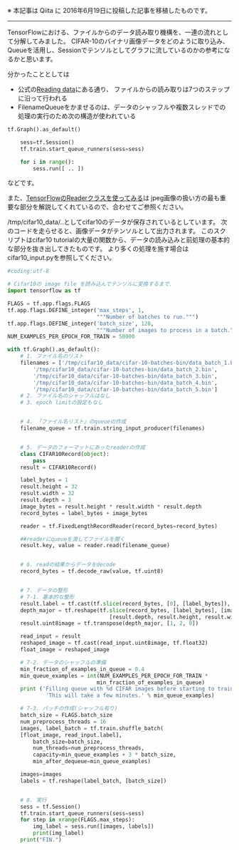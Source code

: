 ※ 本記事は Qiita に 2016年6月19日に投稿した記事を移植したものです。

---

TensorFlowにおける、ファイルからのデータ読み取り機構を、一連の流れとして分解してみました。
CIFAR-10のバイナリ画像データをどのように取り込み、Queueを活用し、Sessionでテンソルとしてグラフに流しているのかの参考になるかと思います。

分かったこととしては
- 公式の[Reading data](https://www.tensorflow.org/versions/r0.9/how_tos/reading_data/index.html)にある通り、
ファイルからの読み取りは7つのステップに沿って行われる
- FilenameQueueをかませるのは、データのシャッフルや複数スレッドでの処理の実行のため次の構造が使われている

```python
tf.Graph().as_default()

    sess=tf.Session()
    tf.train.start_queue_runners(sess=sess)

    for i in range():
        sess.run([ .. ])
```

などです。

また、[TensorFlowのReaderクラスを使ってみる](http://qiita.com/knok/items/2dd15189cbca5f9890c5)は
jpeg画像の扱い方の最も重要な部分を解説してくれているので、合わせてご参照ください。

/tmp/cifar10_data/..としてcifar10のデータが保存されているとしています。
次のコードを走らせると、画像データがテンソルとして出力されます。
このスクリプトはcifar10 tutorialの大量の関数から、データの読み込みと前処理の基本的な部分を抜き出してきたものです。
より多くの処理を施す場合はcifar10_input.pyを参照してください。


```python
#coding:utf-8

# Cifar10の image file を読み込んでテンソルに変換するまで.
import tensorflow as tf

FLAGS = tf.app.flags.FLAGS
tf.app.flags.DEFINE_integer('max_steps', 1,
                            """Number of batches to run.""")
tf.app.flags.DEFINE_integer('batch_size', 128,
                            """Number of images to process in a batch.""")
NUM_EXAMPLES_PER_EPOCH_FOR_TRAIN = 50000

with tf.Graph().as_default(): 
	# 1. ファイル名のリスト
	filenames = ['/tmp/cifar10_data/cifar-10-batches-bin/data_batch_1.bin',
		'/tmp/cifar10_data/cifar-10-batches-bin/data_batch_2.bin',
        '/tmp/cifar10_data/cifar-10-batches-bin/data_batch_3.bin', 
        '/tmp/cifar10_data/cifar-10-batches-bin/data_batch_4.bin', 
        '/tmp/cifar10_data/cifar-10-batches-bin/data_batch_5.bin']
    # 2. ファイル名のシャッフルはなし
    # 3. epoch limitの設定もなし


    # 4. 「ファイル名リスト」のqueueの作成
	filename_queue = tf.train.string_input_producer(filenames)


	# 5. データのフォーマットにあったreaderの作成
	class CIFAR10Record(object):
		pass
	result = CIFAR10Record()

	label_bytes = 1 
	result.height = 32
	result.width = 32
	result.depth = 3
	image_bytes = result.height * result.width * result.depth
	record_bytes = label_bytes + image_bytes

	reader = tf.FixedLengthRecordReader(record_bytes=record_bytes)

	##readerにqueueを渡してファイルを開く
	result.key, value = reader.read(filename_queue)


	# 6. readの結果からデータをdecode
	record_bytes = tf.decode_raw(value, tf.uint8)


    # 7. データの整形
    # 7-1. 基本的な整形
	result.label = tf.cast(tf.slice(record_bytes, [0], [label_bytes]), tf.int32)
	depth_major = tf.reshape(tf.slice(record_bytes, [label_bytes], [image_bytes]),
                                [result.depth, result.height, result.width])
	result.uint8image = tf.transpose(depth_major, [1, 2, 0])

	read_input = result
	reshaped_image = tf.cast(read_input.uint8image, tf.float32)
	float_image = reshaped_image

	# 7-2. データのシャッフルの準備
	min_fraction_of_examples_in_queue = 0.4
	min_queue_examples = int(NUM_EXAMPLES_PER_EPOCH_FOR_TRAIN *
                            min_fraction_of_examples_in_queue)
	print ('Filling queue with %d CIFAR images before starting to train. '
            'This will take a few minutes.' % min_queue_examples)

    # 7-3. バッチの作成(シャッフル有り)
	batch_size = FLAGS.batch_size
	num_preprocess_threads = 16
	images, label_batch = tf.train.shuffle_batch(
	[float_image, read_input.label],
        batch_size=batch_size,
        num_threads=num_preprocess_threads,
        capacity=min_queue_examples + 3 * batch_size,
        min_after_dequeue=min_queue_examples)

	images=images
	labels = tf.reshape(label_batch, [batch_size])


	# 8. 実行
	sess = tf.Session()
	tf.train.start_queue_runners(sess=sess)
	for step in xrange(FLAGS.max_steps):
		img_label = sess.run([images, labels])
		print(img_label)
	print("FIN.")
```
